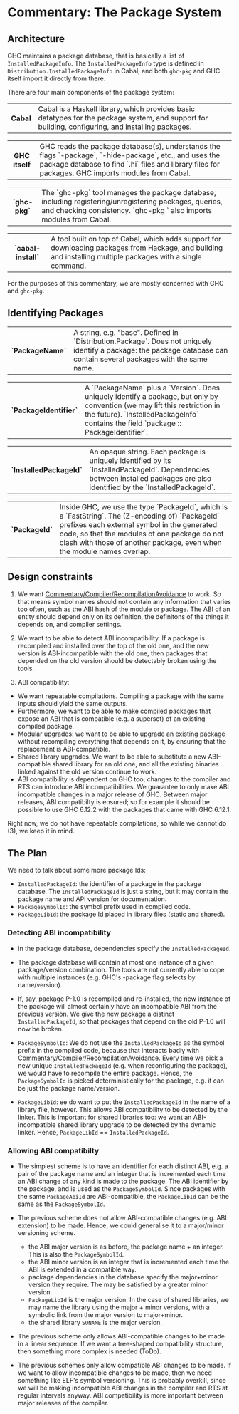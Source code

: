# Commentary: The Package System

## Architecture


GHC maintains a package database, that is basically a list of `InstalledPackageInfo`.  The `InstalledPackageInfo` type is defined in `Distribution.InstalledPackageInfo` in Cabal, and both `ghc-pkg` and GHC itself import it directly from there.


There are four main components of the package system:

<table><tr><th>Cabal</th>
<td>
Cabal is a Haskell library, which provides basic datatypes for the package system, and support for building,
configuring, and installing packages.
</td></tr></table>

<table><tr><th>GHC itself</th>
<td>
GHC reads the package database(s), understands the flags `-package`, `-hide-package`, etc., and uses the package database
to find `.hi` files and library files for packages.  GHC imports modules from Cabal.
</td></tr></table>

<table><tr><th>`ghc-pkg`</th>
<td>
The `ghc-pkg` tool manages the package database, including registering/unregistering packages, queries, and
checking consistency.  `ghc-pkg ` also imports modules from Cabal.
</td></tr></table>

<table><tr><th>`cabal-install`</th>
<td>
A tool built on top of Cabal, which adds support for downloading packages from Hackage, and building and installing
multiple packages with a single command.
</td></tr></table>


For the purposes of this commentary, we are mostly concerned with GHC and `ghc-pkg`.

## Identifying Packages

<table><tr><th>`PackageName`</th>
<td>
A string, e.g. "base".  Defined in `Distribution.Package`.  Does not uniquely identify a package: the package
database can contain several packages with the same name.
</td></tr></table>

<table><tr><th>`PackageIdentifier`</th>
<td>
A `PackageName` plus a `Version`.  Does uniquely identify a package, but only by convention (we may lift
this restriction in the future).  `InstalledPackageInfo` contains the field `package :: PackageIdentifier`.
</td></tr></table>

<table><tr><th>`InstalledPackageId`</th>
<td>
An opaque string.  Each package is uniquely identified by its `InstalledPackageId`.  Dependencies
between installed packages are also identified by the `InstalledPackageId`.
</td></tr></table>

<table><tr><th>`PackageId`</th>
<td>
Inside GHC, we use the type `PackageId`, which is a `FastString`.  The (Z-encoding of) `PackageId` prefixes each
external symbol in the generated code, so that the modules of one package do not clash with those of another package,
even when the module names overlap.
</td></tr></table>

## Design constraints

1. We want [Commentary/Compiler/RecompilationAvoidance](commentary/compiler/recompilation-avoidance) to work.  So that means symbol names should not contain any information that varies too often, such as the ABI hash of the module or package.  The ABI of an entity should depend only on its definition, the definitons of the things it depends on, and compiler settings.

1. We want to be able to detect ABI incompatibility.  If a package is recompiled and installed over the top of the old one, and the new version is ABI-incompatible with the old one, then packages that depended on the old version should be detectably broken using the tools.

1. ABI compatibility:

  - We want repeatable compilations.  Compiling a package with the same inputs should yield the same outputs.
  - Furthermore, we want to be able to make compiled packages that expose an ABI that is compatible (e.g. a superset)
    of an existing compiled package.
  - Modular upgrades: we want to be able to upgrade an existing package without recompiling everything that depends
    on it, by ensuring that the replacement is ABI-compatible.
  - Shared library upgrades.  We want to be able to substitute a new ABI-compatible shared library for an old one, and all the existing binaries linked against the old version continue to work.
  - ABI compatibility is dependent on GHC too; changes to the compiler and RTS can introduce ABI incompatibilities.  We
    guarantee to only make ABI incompatible changes in a major release of GHC.  Between major releases, ABI compatibilty
    is ensured; so for example it should be possible to use GHC 6.12.2 with the packages that came with GHC 6.12.1.


Right now, we do not have repeatable compilations, so while we cannot do (3), we keep it in mind.

## The Plan


We need to talk about some more package Ids:

- `InstalledPackageId`: the identifier of a package in the package database.  The `InstalledPackageId` is just a string,
  but it may contain the package name and API version for documentation.
- `PackageSymbolId`: the symbol prefix used in compiled code.
- `PackageLibId`: the package Id placed in library files (static and shared).

### Detecting ABI incompatibility

- in the package database, dependencies specify the `InstalledPackageId`.

- The package database will contain at most one instance of a given package/version combination.  The tools
  are not currently able to cope with multiple instances (e.g. GHC's -package flag selects by name/version).

- If, say, package P-1.0 is recompiled and re-installed, the new instance of the package will almost
  certainly have an incompatible ABI from the previous version.  We give the new package a distinct
  `InstalledPackageId`, so that packages that depend on the old P-1.0 will now be broken.

- `PackageSymbolId`: We do not use the `InstalledPackageId` as the symbol prefix in the compiled code, because 
  that interacts badly with [Commentary/Compiler/RecompilationAvoidance](commentary/compiler/recompilation-avoidance).  Every time we pick a
  new unique `InstalledPackageId` (e.g. when reconfiguring the package), we would have to recompile
  the entire package.  Hence, the `PackageSymbolId` is picked deterministically for the package, e.g.
  it can be just the package name/version.

- `PackageLibId`: ee do want to put the `InstalledPackageId` in the name of a library file, however.  This allows
  ABI compatibility to be detected by the linker.  This is important for shared libraries too: we
  want an ABI-incompatible shared library upgrade to be detected by the dynamic linker.  Hence,
  `PackageLibId` == `InstalledPackageId`.

### Allowing ABI compatibilty

- The simplest scheme is to have an identifier for each distinct ABI, e.g. a pair of the package name and an integer
  that is incremented each time an ABI change of any kind is made to the package.  The ABI identifier
  by the package, and is used as the `PackageSymbolId`.  Since packages with the same `PackageAbiId`
  are ABI-compatible, the `PackageLibId` can be the same as the `PackageSymbolId`.

- The previous scheme does not allow ABI-compatible changes (e.g. ABI extension) to be made.  Hence, we could
  generalise it to a major/minor versioning scheme.

  - the ABI major version is as before, the package name + an integer.  This is also the `PackageSymbolId`.
  - the ABI minor version is an integer that is incremented each time the ABI is extended in a compatible way.
  - package dependencies in the database specify the major+minor version they require.  The may be satisfied by 
    a greater minor version.
  - `PackageLibId` is the major version.  In the case of shared libraries, we may name the library using the
    major + minor versions, with a symbolic link from the major version to major+minor.
  - the shared library `SONAME` is the major version.

- The previous scheme only allows ABI-compatible changes to be made in a linear sequence.  If we want a tree-shaped
  compatibility structure, then something more complex is needed (ToDo).

- The previous schemes only allow compatible ABI changes to be made.  If we want to allow incompatible changes to be
  made, then we need something like ELF's symbol versioning.  This is probably overkill, since we will be making
  incompatible ABI changes in the compiler and RTS at regular intervals anyway.  ABI compatibility is more important
  between major releases of the compiler.

